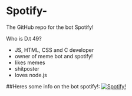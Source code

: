# Spotify-
The GitHub repo for the bot Spotify!

Who is D.t 49?

- JS, HTML, CSS and C developer
- owner of meme bot and spotify!
- likes memes
- shitposter
- loves node.js

##Heres some info on the bot spotify!:
<a href="https://top.gg/bot/808317338474381312">
    <img src="https://top.gg/api/widget/808317338474381312.svg" alt="Spotify!" />
</a>
